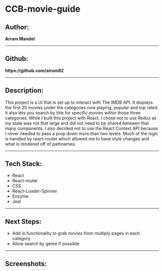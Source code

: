 # CCB-movie-guide

<h2>Author:</h2>
<strong>Arram Mandel</strong>
<hr>

<h2>Github:</h2>
<strong>https://github.com/airum82</strong>
<hr>

<h2>Description:</h2>
<p>This project is a UI that is set up to interact with The IMDB API. It displays the first 20 movies under the categories now playing, popular and top rated. It also lets you search by title for specific movies within those three categories. While I built this project with React, I chose not to use Redux as my state was not that large and did not need to be shared between that many components. I also decided not to use the React Context API because I never needed to pass a prop down more than two levels. Much of the logic is handled by react-router which allowed me to base style changes and what is rendered off of pathnames.</p>
<hr>

<h2>Tech Stack:</h2>
<ul>
  <li>React</li>
  <li>React-router</li>
  <li>CSS</li>
  <li>React-Loader-Spinner</li>
  <li>Enzyme</li>
  <li>Jest</li>
</ul>
<hr>
<h2>Next Steps:</h2>
<ul>
  <li>Add in functionality to grab movies from multiply pages in each category</li>
  <li>Allow search by genre if possible</li>
</ul>
<hr>
<h2>Screenshots:</h2>

